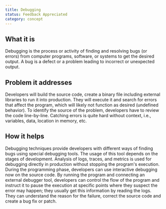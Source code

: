 ```yaml
---
title: Debugging
status: Feedback Appreciated
category: concept
---
```


## What it is
Debugging is the process or activity of finding and resolving bugs (or errors) from computer programs, software, or systems to get the desired output. A bug is a defect or a problem leading to incorrect or unexpected output.

## Problem it addresses
Developers will build the source code, create a binary file including external libraries to run it into production. They will execute it and search for errors that affect the program, which will likely not function as desired (undefined behavior). To identify the source of the problem, developers have to review the code line-by-line. Catching errors is quite hard without context, i.e., variables, data, location in memory, etc.

## How it helps
Debugging techniques provide developers with different ways of finding bugs using special debugging tools. The usage of this tool depends on the stages of development. Analysis of logs, traces, and metrics is used for debugging directly in production without stopping the program's execution. During the programming phase, developers can use interactive debugging now on the source code. By running the program and connecting an external debugger tool, developers can control the flow of the program and instruct it to pause the execution at specific points where they suspect the error may happen; they usually get this information by reading the logs. They can understand the reason for the failure, correct the source code and create a bug fix or patch.
